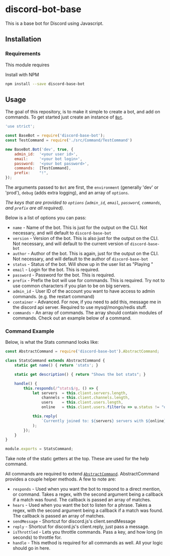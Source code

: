# discord-bot-base

This is a base bot for Discord using Javascript.

## Installation

### Requirements

This module requires 

Install with NPM

```bash
npm install --save discord-base-bot
```

## Usage

The goal of this repository, is to make it simple to create a bot, and add on commands. To get started just create an
instance of [`Bot`](blob/master/src/Bot.js).

```javascript
'use strict';

const BaseBot = require('discord-base-bot');
const TestCommand = require('./src/Command/TestCommand')

new BaseBot.Bot('dev', true, {
    admin_id:  '<your user id>',
    email:     '<your bot login>',
    password:  '<your bot password>',
    commands:  [TestCommand],
    prefix:    "!",
});
```

The arguments passed to `Bot` are first, the `environment` (generally 'dev' or 'prod'), `debug` (adds extra logging), and 
an array of `options`. 

*The keys that are provided to `options` (`admin_id`, `email`, `password`, `commands`, and `prefix` are all required).*

Below is a list of options you can pass:

* `name` - Name of the bot. This is just for the output on the CLI. Not necessary, and will default to `discord-base-bot`
* `version` - Version of the bot. This is also just for the output on the CLI. Not necessary, and will default to the current version of `discord-base-bot`
* `author` - Author of the bot. This is again, just for the output on the CLI. Not necessary, and will default to the author of `discord-base-bot`
* `status` - Status of the bot. Will show up in the user list as "Playing <status>"
* `email` - Login for the bot. This is required.
* `password` - Password for the bot. This is required.
* `prefix` - Prefix the bot will use for commands. This is required. Try not to use common characters if you plan to be on big servers.
* `admin_id` - User ID of the account you want to have access to admin commands. (e.g. the restart command)
* `container` - Advanced. For now, if you need to add this, message me in the discord api server. Required to use mysql/mongo/redis stuff.
* `commands` - An array of commands. The array should contain modules of commands. Check out an example below of a command.

### Command Example

Below, is what the Stats command looks like:

```javascript
const AbstractCommand = require('discord-base-bot').AbstractCommand;

class StatsCommand extends AbstractCommand {
    static get name() { return 'stats'; }

    static get description() { return "Shows the bot stats"; }

    handle() {
        this.responds(/^stats$/g, () => {
            let servers  = this.client.servers.length,
                channels = this.client.channels.length,
                users    = this.client.users.length,
                online   = this.client.users.filter(u => u.status != "offline").length;

            this.reply(
                `Currently joined to: ${servers} servers with ${online}/${users} members and ${channels} text channels.`
            );
        });
    }
}

module.exports = StatsCommand;
```

Take note of the static getters at the top. These are used for the help command.

All commands are required to extend [`AbstractCommand`](blob/master/src/Command/AbstractCommand.js). AbstractCommand provides a couple helper methods.
A few to note are:

* `responds` - Used when you want the bot to respond to a direct mention, or command. Takes a regex, with the second argument being a callback if a match was found. The callback is passed an array of matches.
* `hears` - Used when you want the bot to listen for a phrase. Takes a regex, with the second argument being a callback if a match was found. The callback is passed an array of matches.
* `sendMessage` - Shortcut for discord.js's client.sendMessage
* `reply` - Shortcut for discord.js's client.reply, just pass a message.
* `isThrottled` - Lets you throttle commands. Pass a key, and how long (in seconds) to throttle for.
* `handle` - This method is required for all commands as well. All your logic should go in here.